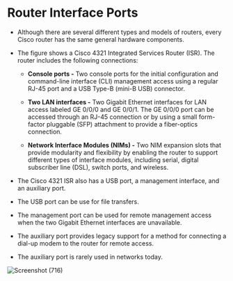 # Router Interface Ports

- Although there are several different types and models of routers, every Cisco router has the same general hardware components.

- The figure shows a Cisco 4321 Integrated Services Router (ISR). The router includes the following connections:

    - **Console ports -** Two console ports for the initial configuration and command-line interface (CLI) management access using a regular RJ-45 port and a USB Type-B (mini-B USB) connector.
    
    - **Two LAN interfaces -** Two Gigabit Ethernet interfaces for LAN access labeled GE 0/0/0 and GE 0/0/1. The GE 0/0/0 port can be accessed through an RJ-45 connection or by using a small form-factor pluggable (SFP) attachment to provide a fiber-optics connection.
    - **Network Interface Modules (NIMs) -** Two NIM expansion slots that provide modularity and flexibility by enabling the router to support different types of interface modules, including serial, digital subscriber line (DSL), switch ports, and wireless.

- The Cisco 4321 ISR also has a USB port, a management interface, and an auxiliary port. 
- The USB port can be use for file transfers. 
- The management port can be used for remote management access when the two Gigabit Ethernet interfaces are unavailable. 
- The auxiliary port provides legacy support for a method for connecting a dial-up modem to the router for remote access. 

- The auxiliary port is rarely used in networks today.

![Screenshot (716)](https://user-images.githubusercontent.com/63872951/177099360-86e5369f-da39-4d86-9b66-494f1ff98e47.png)
